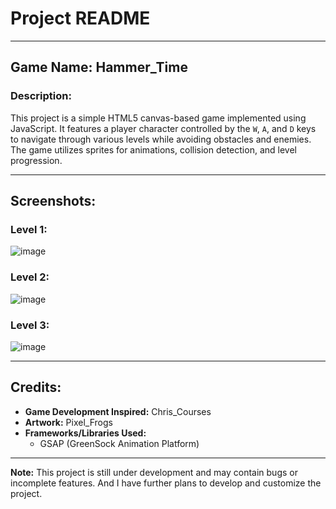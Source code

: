 # Project README

---

## Game Name: Hammer_Time

### Description:
This project is a simple HTML5 canvas-based game implemented using JavaScript. It features a player character controlled by the `W`, `A`, and `D` keys to navigate through various levels while avoiding obstacles and enemies. The game utilizes sprites for animations, collision detection, and level progression.

---

## Screenshots:

### Level 1:
![image](https://github.com/Kush3008/Hammer-Time-Gamedev/assets/83759659/fe65727d-4f05-4bca-b7f5-1153ae18e27b )

### Level 2:
![image](https://github.com/Kush3008/Hammer-Time-Gamedev/assets/83759659/d40eeee3-3d59-4c5a-8292-018f2c4001ff)

### Level 3:
![image](https://github.com/Kush3008/Hammer-Time-Gamedev/assets/83759659/8d7d1cbe-bc58-4e18-9d46-5aa1f0babed2)

---

## Credits:
- **Game Development Inspired:** Chris_Courses
- **Artwork:** Pixel_Frogs
- **Frameworks/Libraries Used:**
  - GSAP (GreenSock Animation Platform)

---

**Note:** This project is still under development and may contain bugs or incomplete features. And I have further plans to develop and customize the project.

